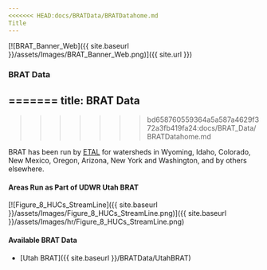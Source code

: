 ```yaml
---
<<<<<<< HEAD:docs/BRATData/BRATDatahome.md
Title
---
```


[![BRAT_Banner_Web]({{ site.baseurl }}/assets/Images/BRAT_Banner_Web.png)]({{ site.url }})

### BRAT Data
=======
title: BRAT Data
---
>>>>>>> bd658760559364a5a587a4629f372a3fb419fa24:docs/BRAT_Data/BRATDatahome.md

BRAT has been run by [ETAL](http://etal.joewheaton.org/) for watersheds in Wyoming, Idaho, Colorado, New Mexico, Oregon, Arizona, New York and Washington, and by others elsewhere. 



#### Areas Run as Part of UDWR Utah BRAT

[![Figure_8_HUCs_StreamLine]({{ site.baseurl }}/assets/Images/Figure_8_HUCs_StreamLine.png)]({{ site.baseurl }}/assets/Images/hr/Figure_8_HUCs_StreamLine.png)



#### Available BRAT Data

- [Utah BRAT]({{ site.baseurl }}/BRATData/UtahBRAT)



